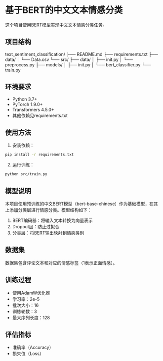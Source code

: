 # 基于BERT的中文文本情感分类

这个项目使用BERT模型实现中文文本情感分类任务。

## 项目结构

text_sentiment_classification/
├── README.md
├── requirements.txt
├── data/
│ └── Data.csv
└── src/
├── data/
│ ├── init.py
│ └── preprocess.py
├── models/
│ ├── init.py
│ └── bert_classifier.py
└── train.py

## 环境要求

- Python 3.7+
- PyTorch 1.9.0+
- Transformers 4.5.0+
- 其他依赖见requirements.txt

## 使用方法

1. 安装依赖：
```bash
pip install -r requirements.txt
```

2. 运行训练：
```bash
python src/train.py
```

## 模型说明

本项目使用预训练的中文BERT模型（bert-base-chinese）作为基础模型，在其上添加分类层进行情感分类。模型结构如下：

1. BERT编码器：将输入文本转换为向量表示
2. Dropout层：防止过拟合
3. 分类层：将BERT输出映射到情感类别

## 数据集

数据集包含评论文本和对应的情感标签（1表示正面情感）。

## 训练过程

- 使用AdamW优化器
- 学习率：2e-5
- 批次大小：16
- 训练轮数：3
- 最大序列长度：128

## 评估指标

- 准确率（Accuracy）
- 损失值（Loss）
